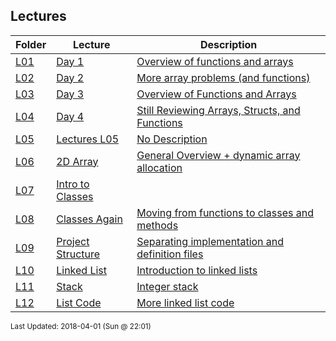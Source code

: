 ## Lectures
| Folder | Lecture | Description|
 | ------------|------------|------------|
 | [L01](https://github.com/rugbyprof/1063-Data-Structures/tree/master/Lectures/L01) | [ Day 1 ](https://github.com/rugbyprof/1063-Data-Structures/tree/master/Lectures/L01) | [ Overview of functions and arrays](https://github.com/rugbyprof/1063-Data-Structures/tree/master/Lectures/L01) |
 | [L02](https://github.com/rugbyprof/1063-Data-Structures/tree/master/Lectures/L02) | [ Day 2 ](https://github.com/rugbyprof/1063-Data-Structures/tree/master/Lectures/L02) | [ More array problems (and functions)](https://github.com/rugbyprof/1063-Data-Structures/tree/master/Lectures/L02) |
 | [L03](https://github.com/rugbyprof/1063-Data-Structures/tree/master/Lectures/L03) | [ Day 3 ](https://github.com/rugbyprof/1063-Data-Structures/tree/master/Lectures/L03) | [ Overview of Functions and Arrays](https://github.com/rugbyprof/1063-Data-Structures/tree/master/Lectures/L03) |
 | [L04](https://github.com/rugbyprof/1063-Data-Structures/tree/master/Lectures/L04) | [ Day 4 ](https://github.com/rugbyprof/1063-Data-Structures/tree/master/Lectures/L04) | [ Still Reviewing Arrays, Structs, and Functions](https://github.com/rugbyprof/1063-Data-Structures/tree/master/Lectures/L04) |
 | [L05](https://github.com/rugbyprof/1063-Data-Structures/tree/master/Lectures/L05) | [ Lectures L05 ](https://github.com/rugbyprof/1063-Data-Structures/tree/master/Lectures/L05) | [ No Description](https://github.com/rugbyprof/1063-Data-Structures/tree/master/Lectures/L05) |
 | [L06](https://github.com/rugbyprof/1063-Data-Structures/tree/master/Lectures/L06) | [ 2D Array ](https://github.com/rugbyprof/1063-Data-Structures/tree/master/Lectures/L06) | [ General Overview + dynamic array allocation](https://github.com/rugbyprof/1063-Data-Structures/tree/master/Lectures/L06) | [L06](https://github.com/rugbyprof/1063-Data-Structures/tree/master/Lectures/L06) | [ Single Dimensional](https://github.com/rugbyprof/1063-Data-Structures/tree/master/Lectures/L06) | [L06](https://github.com/rugbyprof/1063-Data-Structures/tree/master/Lectures/L06) | [ 2 Dimensional](https://github.com/rugbyprof/1063-Data-Structures/tree/master/Lectures/L06) |
 | [L07](https://github.com/rugbyprof/1063-Data-Structures/tree/master/Lectures/L07) | [ Intro to Classes](https://github.com/rugbyprof/1063-Data-Structures/tree/master/Lectures/L07) |
 | [L08](https://github.com/rugbyprof/1063-Data-Structures/tree/master/Lectures/L08) | [ Classes Again ](https://github.com/rugbyprof/1063-Data-Structures/tree/master/Lectures/L08) | [ Moving from functions to classes and methods](https://github.com/rugbyprof/1063-Data-Structures/tree/master/Lectures/L08) | [L08](https://github.com/rugbyprof/1063-Data-Structures/tree/master/Lectures/L08) | [ Related Repl.it code:](https://github.com/rugbyprof/1063-Data-Structures/tree/master/Lectures/L08) | [L08](https://github.com/rugbyprof/1063-Data-Structures/tree/master/Lectures/L08) | [ Folders in this lecture:](https://github.com/rugbyprof/1063-Data-Structures/tree/master/Lectures/L08) |
 | [L09](https://github.com/rugbyprof/1063-Data-Structures/tree/master/Lectures/L09) | [ Project Structure ](https://github.com/rugbyprof/1063-Data-Structures/tree/master/Lectures/L09) | [ Separating implementation and definition files](https://github.com/rugbyprof/1063-Data-Structures/tree/master/Lectures/L09) |
 | [L10](https://github.com/rugbyprof/1063-Data-Structures/tree/master/Lectures/L10) | [ Linked List ](https://github.com/rugbyprof/1063-Data-Structures/tree/master/Lectures/L10) | [ Introduction to linked lists](https://github.com/rugbyprof/1063-Data-Structures/tree/master/Lectures/L10) | [L10](https://github.com/rugbyprof/1063-Data-Structures/tree/master/Lectures/L10) | [include <iostream>](https://github.com/rugbyprof/1063-Data-Structures/tree/master/Lectures/L10) |
 | [L11](https://github.com/rugbyprof/1063-Data-Structures/tree/master/Lectures/L11) | [ Stack ](https://github.com/rugbyprof/1063-Data-Structures/tree/master/Lectures/L11) | [ Integer stack](https://github.com/rugbyprof/1063-Data-Structures/tree/master/Lectures/L11) | [L11](https://github.com/rugbyprof/1063-Data-Structures/tree/master/Lectures/L11) | [include <iostream>](https://github.com/rugbyprof/1063-Data-Structures/tree/master/Lectures/L11) |
 | [L12](https://github.com/rugbyprof/1063-Data-Structures/tree/master/Lectures/L12) | [ List Code ](https://github.com/rugbyprof/1063-Data-Structures/tree/master/Lectures/L12) | [ More linked list code](https://github.com/rugbyprof/1063-Data-Structures/tree/master/Lectures/L12) |

<sup>Last Updated: 2018-04-01 (Sun @ 22:01)</sup>